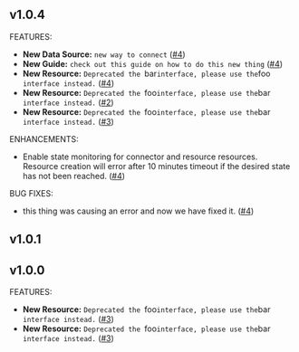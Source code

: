 ## v1.0.4

FEATURES:

* **New Data Source:** `new way to connect` ([#4](https://github.com/meroxa/terraform-provider-meroxa/issues/4))
* **New Guide:** `check out this guide on how to do this new thing` ([#4](https://github.com/meroxa/terraform-provider-meroxa/issues/4))
* **New Resource:** `Deprecated the `bar` interface, please use the `foo` interface instead.` ([#4](https://github.com/meroxa/terraform-provider-meroxa/issues/4))
* **New Resource:** `Deprecated the `foo` interface, please use the `bar` interface instead.` ([#2](https://github.com/meroxa/terraform-provider-meroxa/issues/2))
* **New Resource:** `Deprecated the `foo` interface, please use the `bar` interface instead.` ([#3](https://github.com/meroxa/terraform-provider-meroxa/issues/3))

ENHANCEMENTS:

* Enable state monitoring for connector and resource resources.
Resource creation will error after 10 minutes timeout if the desired
state has not been reached. ([#4](https://github.com/meroxa/terraform-provider-meroxa/issues/4))

BUG FIXES:

* this thing was causing an error and now we have fixed it. ([#4](https://github.com/meroxa/terraform-provider-meroxa/issues/4))

## v1.0.1
## v1.0.0

FEATURES:


* **New Resource:** `Deprecated the `foo` interface, please use the `bar` interface instead.` ([#3](https://github.com/meroxa/terraform-provider-meroxa/issues/3))
* **New Resource:** `Deprecated the `foo` interface, please use the `bar` interface instead.` ([#3](https://github.com/meroxa/terraform-provider-meroxa/issues/3))
